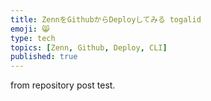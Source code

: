 ```yaml
---
title: ZennをGithubからDeployしてみる togalid
emoji: 😸
type: tech
topics: [Zenn, Github, Deploy, CLI]
published: true
---
```


from repository post test.
